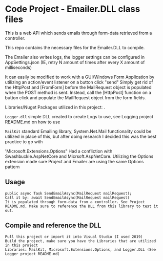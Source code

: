 # Code Project - Emailer.DLL class files

This is a web API which sends emails through form-data retrieved from a controller.

This repo contains the necessary files for the Emailer.DLL to compile.

The Emailer also writes logs, the logger settings can be configured in AppSettings.json (IE, retry N amount of times after every X amount of milliseconds)

It can easily be modified to work with a GUI/Windows Form Application by utilizing an action/event listener on a button click "send"
Simply get rid of the HttpPost and [FromForm] before the MailRequest object is populated when the POST method is sent.
Instead, call the [HttpPost] function on a button click and populate the MailRequest object from the form fields.

Libraries/Nuget Packages utilized in this project: .

`Logger.dll` simple DLL created to create Logs to use, see Logging project README.md on how to use

`MailKit` standard Emailing library,  System.Net.Mail functionality could be utilized in place of this, but after doing research I decided this was the best practice to go with

'Microsoft.Extensions.Options" Had a confliction with Swashbuckle.AspNetCore and Micrsoft.AspNetCore. Utilizing the Options extension made sure Project and Emailer are using the same Options<T> pattern
    
## Usage

    public async Task SendEmailAsync(MailRequest mailRequest);
    Call it by: await SendEmailAsync(MailRequest mailRequest)
    It is populated through form-data from a controller. See Project README.md. Make sure to reference the DLL from this library to test it out.
    
## Compile and reference the DLL

    Pull this project or import it into Visual Studio (I used 2019)
    Build the project, make sure you have the Libraries that are utilized in this project
    Libraries: MailKit, Microsoft.Extensions.Options, and Logger.DLL (See Logger project README.md)
